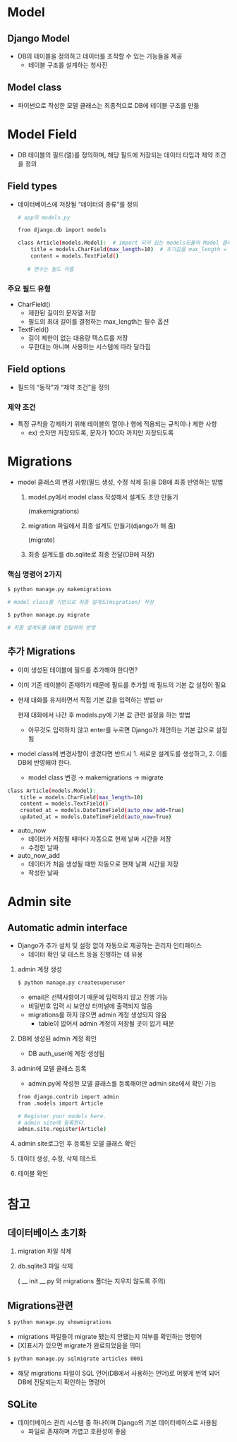 # Model

## Django Model

- DB의 테이블을 정의하고 데이터를 조작할 수 있는 기능들을 제공
    - 테이블 구조를 설계하는 청사진

## Model class

- 파이썬으로 작성한 모델 클래스는 최종적으로 DB에 테이블 구조를 만듦

# Model Field

- DB 테이블의 필드(열)를 정의하며, 해당 필드에 저장되는 데이터 타입과 제약 조건을 정의

## Field types

- 데이터베이스에 저장될 “데이터의 종류”를 정의
    
    ```bash
    # app의 models.py
    
    from django.db import models
    
    class Article(models.Model):  # import 되어 있는 models모듈의 Model 클래스를 상속받겠다.
        title = models.CharField(max_length=10)  # 초기값을 max_length = 10으로 설정
        content = models.TextField()
        
       # 변수는 필드 이름 
    ```
    

### 주요 필드 유형

- CharField()
    - 제한된 길이의 문자열 저장
    - 필드의 최대 길이를 결정하는 max_length는 필수 옵션
- TextField()
    - 길이 제한이 없는 대용량 텍스트를 저장
    - 무한대는 아니며 사용하는 시스템에 따라 달라짐

## Field options

- 필드의 “동작”과 “제약 조건”을 정의

### 제약 조건

- 특정 규칙을 강제하기 위해 테이블의 열이나 행에 적용되는 규칙이나 제한 사항
    - ex) 숫자만 저장되도록, 문자가 100자 까지만 저장되도록

# Migrations

- model 클래스의 변경 사항(필드 생성, 수정 삭제 등)을 DB에 최종 반영하는 방법
    1. model.py에서 model class 작성해서 설계도 초안 만들기
        
        (makemigrations)
        
    2. migration 파일에서 최종 설계도 만들기(django가 해 줌)
        
        (migrate)
        
    3. 최종 설계도를 db.sqlite로 최종 전달(DB에 저장)

### 핵심 명령어 2가지

```bash
$ python manage.py makemigrations

# model class를 기반으로 최종 설계도(migration) 작성
```

```bash
$ python manage.py migrate

# 최종 설계도를 DB에 전달하여 반영
```

## 추가 Migrations

- 이미 생성된 테이블에 필드를 추가해야 한다면?
- 이미 기존 테이블이 존재하기 때문에 필드를 추가할 때 필드의 기본 값 설정이 필요
- 현재 대화를 유지하면서 직접 기본 값을 입력하는 방법 or
    
    현재 대화에서 나간 후 models.py에 기본 값 관련 설정을 하는 방법
    
    - 아무것도 입력하지 않고 enter를 누르면 Django가 제안하는 기본 값으로 설정됨
- model class에 변경사항이 생겼다면 반드시 1. 새로운 설계도를 생성하고, 2. 이를 DB에 반영해야 한다.
    - model class 변경 → makemigrations → migrate

```bash
class Article(models.Model):
    title = models.CharField(max_length=10)
    content = models.TextField()
    created_at = models.DateTimeField(auto_now_add=True)
    updated_at = models.DateTimeField(auto_now=True)
```

- auto_now
    - 데이터가 저장될 때마다 자동으로 현재 날짜 시간을 저장
    - 수정한 날짜
- auto_now_add
    - 데이터가 처음 생성될 때만 자동으로 현재 날짜 시간을 저장
    - 작성한 날짜

# Admin site

## Automatic admin interface

- Django가 추가 설치 및 설정 없이 자동으로 제공하는 관리자 인터페이스
    - 데이터 확인 및 테스트 등을 진행하는 데 유용
1. admin 계정 생성
    
    ```bash
    $ python manage.py createsuperuser
    ```
    
    - email은 선택사항이기 때문에 입력하지 않고 진행 가능
    - 비밀번호 입력 시 보안상 터미널에 출력되지 않음
    - migrations를 하지 않으면 admin 계정 생성되지 않음
        - table이 없어서 admin 계정이 저장될 곳이 없기 때문
2. DB에 생성된 admin 계정 확인
    - DB auth_user에 계정 생성됨
3. admin에 모델 클래스 등록
    - admin.py에 작성한 모델 클래스를 등록해야만 admin site에서 확인 가능
    
    ```bash
    from django.contrib import admin
    from .models import Article
    
    # Register your models here.
    # admin site에 등록한다.
    admin.site.register(Article)
    ```
    
4. admin site로그인 후 등록된 모델 클래스 확인
5. 데이터 생성, 수정, 삭제 테스트
6. 테이블 확인

# 참고

## 데이터베이스 초기화

1. migration 파일 삭제
2. db.sqlite3 파일 삭제
    
    ( __ init __.py 와 migrations 폴더는 지우지 않도록 주의)
    

## Migrations관련

```bash
$ python manage.py showmigrations
```

- migrations 파일들이 migrate 됐는지 안됐는지 여부를 확인하는 명령어
- [X]표시가 있으면 migrate가 완료되었음을 의미

```bash
$ python manage.py sqlmigrate articles 0001
```

- 해당 migrations 파일이 SQL 언어(DB에서 사용하는 언어)로 어떻게 번역 되어 DB에 전달되는지 확인하는 명령어

## SQLite

- 데이터베이스 관리 시스템 중 하나이며 Django의 기본 데이터베이스로 사용됨
    - 파일로 존재하며 가볍고 호환성이 좋음